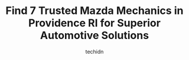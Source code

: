 ---
layout: ampstory
image: https://images.unsplash.com/photo-1492144534655-ae79c964c9d7?ixlib=rb-4.0.3&ixid=MnwxMjA3fDB8MHxwaG90by1wYWdlfHx8fGVufDB8fHx8&auto=format&fit=crop&w=640&h=853&q=80
author: techidn
featured: false
description: For top-quality automotive repairs and maintenance, visit the 7 best Mazda Mechanic in Providence RI, USA. Their reputation for excellence and their dedication to customer satisfaction make 
title: Find 7 Trusted Mazda Mechanics in Providence RI for Superior Automotive Solutions
cover:
   title: Find 7 Trusted Mazda Mechanics in Providence RI for Superior Automotive Solutions
   subtitle: Rickpate
   background: https://images.unsplash.com/photo-1492144534655-ae79c964c9d7?ixlib=rb-4.0.3&ixid=MnwxMjA3fDB8MHxwaG90by1wYWdlfHx8fGVufDB8fHx8&auto=format&fit=crop&w=640&h=853&q=80

pages: 
 - layout: thirds
   top: <h1>#1 Waynes Service Plus</h1>
   bottom: "<p>Believe the hype! I cannot recommend Waynes Service Plus more. We found Waynes based on their reviews, gave them a try, and they have been taking wonderful care of our </p>"
   background: https://www.knot35.com/toplist/wp-content/uploads/2023/06/best-mazda-mechanic-1-in-providence-ri-1685835656.jpeg
   backgroundblur: true
 - layout: thirds
   top: <h1>#2 Providence Automotive Engrg Co</h1>
   bottom: "<p>773 Broad St, Providence, RI 02907, United States</p>"
   background: https://www.knot35.com/toplist/wp-content/uploads/2023/06/best-mazda-mechanic-2-in-providence-ri-1685835657.jpeg
   cta:
      link: https://www.knot35.com/toplist/find-7-trusted-mazda-mechanics-in-providence-ri-for-superior-automotive-solutions/
      text: Find 7 Trusted Mazda Mechanics in Providence RI for Superior Automotive Solutions
 - layout: thirds
   top: <h1>#3 Howdys Auto Repair</h1>
   bottom: "<p>20 Homestead Ave., Providence, RI 02907, United States</p>"
   background: https://www.knot35.com/toplist/wp-content/uploads/2023/06/best-mazda-mechanic-3-in-providence-ri-1685835657.jpeg
   cta:
      link: https://www.knot35.com/toplist/find-7-trusted-mazda-mechanics-in-providence-ri-for-superior-automotive-solutions/
      text: Find 7 Trusted Mazda Mechanics in Providence RI for Superior Automotive Solutions
 - layout: thirds
   top: <h1>#4 Banchwerks LLC</h1>
   bottom: "<p>357 W Fountain St, Providence, RI 02903, United States</p>"
   background: https://images.unsplash.com/photo-1564951434112-64d74cc2a2d7?ixlib=rb-4.0.3&ixid=MnwxMjA3fDB8MHxwaG90by1wYWdlfHx8fGVufDB8fHx8&auto=format&fit=crop&w=640&h=853&q=80
   cta:
      link: https://www.knot35.com/toplist/find-7-trusted-mazda-mechanics-in-providence-ri-for-superior-automotive-solutions/
      text: Find 7 Trusted Mazda Mechanics in Providence RI for Superior Automotive Solutions
 - layout: thirds
   top: <h1>#5 German Motors Inc</h1>
   bottom: "<p>879 N Main St, Providence, RI 02904, United States</p>"
   background: https://images.unsplash.com/photo-1488554378835-f7acf46e6c98?ixlib=rb-4.0.3&ixid=MnwxMjA3fDB8MHxwaG90by1wYWdlfHx8fGVufDB8fHx8&auto=format&fit=crop&w=640&h=853&q=80
   cta:
      link: https://www.knot35.com/toplist/find-7-trusted-mazda-mechanics-in-providence-ri-for-superior-automotive-solutions/
      text: Find 7 Trusted Mazda Mechanics in Providence RI for Superior Automotive Solutions
 - layout: thirds
   top: <h1>#6 Emelys Auto Services</h1>
   bottom: "<p>146 Academy Ave, Providence, RI 02908, United States</p>"
   background: https://images.unsplash.com/photo-1615749413727-825b59a857b5?ixlib=rb-4.0.3&ixid=MnwxMjA3fDB8MHxwaG90by1wYWdlfHx8fGVufDB8fHx8&auto=format&fit=crop&w=640&h=853&q=80
   cta:
      link: https://www.knot35.com/toplist/find-7-trusted-mazda-mechanics-in-providence-ri-for-superior-automotive-solutions/
      text: Find 7 Trusted Mazda Mechanics in Providence RI for Superior Automotive Solutions
 - layout: thirds
   top: <h1>#7 Discount Muffler And Auto Repair</h1>
   bottom: "<p>916 Charles St, North Providence, RI 02904, United States</p>"
   background: https://images.unsplash.com/photo-1527066579998-dbbae57f45ce?ixlib=rb-4.0.3&ixid=MnwxMjA3fDB8MHxwaG90by1wYWdlfHx8fGVufDB8fHx8&auto=format&fit=crop&w=640&h=853&q=80
   cta:
      link: https://www.knot35.com/toplist/find-7-trusted-mazda-mechanics-in-providence-ri-for-superior-automotive-solutions/
      text: Find 7 Trusted Mazda Mechanics in Providence RI for Superior Automotive Solutions
 - layout: thirds
   middle: Continue reading...
   background: https://images.unsplash.com/photo-1522441815192-d9f04eb0615c?ixlib=rb-4.0.3&ixid=MnwxMjA3fDB8MHxwaG90by1wYWdlfHx8fGVufDB8fHx8&auto=format&fit=crop&w=640&h=853&q=80
   cta:
      link: https://www.knot35.com/toplist/find-7-trusted-mazda-mechanics-in-providence-ri-for-superior-automotive-solutions/
      text: Find 7 Trusted Mazda Mechanics in Providence RI for Superior Automotive Solutions
      
---